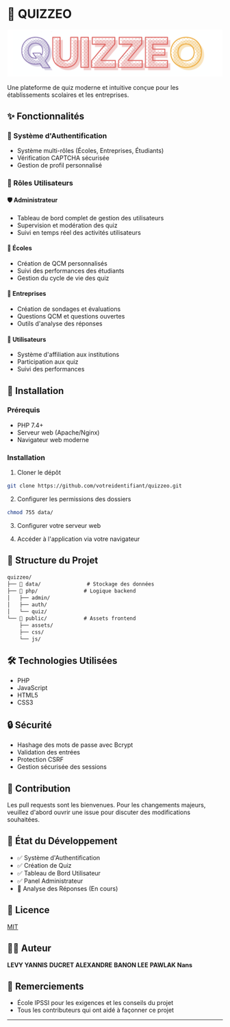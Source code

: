 # 🎯 QUIZZEO

![Quizzeo Logo](public/assets/logo.png)

Une plateforme de quiz moderne et intuitive conçue pour les établissements scolaires et les entreprises.

## ✨ Fonctionnalités

### 🔐 Système d'Authentification
- Système multi-rôles (Écoles, Entreprises, Étudiants)
- Vérification CAPTCHA sécurisée
- Gestion de profil personnalisé

### 👥 Rôles Utilisateurs

#### 🛡️ Administrateur
- Tableau de bord complet de gestion des utilisateurs
- Supervision et modération des quiz
- Suivi en temps réel des activités utilisateurs

#### 🏫 Écoles
- Création de QCM personnalisés
- Suivi des performances des étudiants
- Gestion du cycle de vie des quiz

#### 💼 Entreprises
- Création de sondages et évaluations
- Questions QCM et questions ouvertes
- Outils d'analyse des réponses

#### 👤 Utilisateurs
- Système d'affiliation aux institutions
- Participation aux quiz
- Suivi des performances

## 🚀 Installation

### Prérequis
- PHP 7.4+
- Serveur web (Apache/Nginx)
- Navigateur web moderne

### Installation

1. Cloner le dépôt
```bash
git clone https://github.com/votreidentifiant/quizzeo.git
```

2. Configurer les permissions des dossiers
```bash
chmod 755 data/
```

3. Configurer votre serveur web

4. Accéder à l'application via votre navigateur

## 📁 Structure du Projet
```
quizzeo/
├── 📂 data/               # Stockage des données
├── 📂 php/               # Logique backend
│   ├── admin/
│   ├── auth/
│   └── quiz/
└── 📂 public/            # Assets frontend
    ├── assets/
    ├── css/
    └── js/
```

## 🛠️ Technologies Utilisées
- PHP
- JavaScript
- HTML5
- CSS3

## 🔒 Sécurité
- Hashage des mots de passe avec Bcrypt
- Validation des entrées
- Protection CSRF
- Gestion sécurisée des sessions

## 🤝 Contribution
Les pull requests sont les bienvenues. Pour les changements majeurs, veuillez d'abord ouvrir une issue pour discuter des modifications souhaitées.

## 🚦 État du Développement
- ✅ Système d'Authentification
- ✅ Création de Quiz
- ✅ Tableau de Bord Utilisateur
- ✅ Panel Administrateur
- 🚧 Analyse des Réponses (En cours)

## 📝 Licence
[MIT](https://choosealicense.com/licenses/mit/)

## 👨‍💻 Auteur
**LEVY YANNIS**
**DUCRET ALEXANDRE**
**BANON LEE**
**PAWLAK Nans**

## 🙏 Remerciements
- École IPSSI pour les exigences et les conseils du projet
- Tous les contributeurs qui ont aidé à façonner ce projet

---

